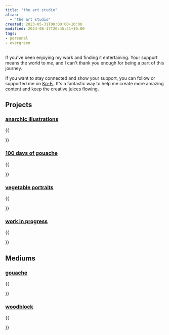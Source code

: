 ```yaml
---
title: "the art studio"
alias:
  - "the art studio"
created: 2023-05-31T00:00:00+10:00
modified: 2023-08-17T20:45:41+10:00
tags:
- personal
- evergreen
---
```

If you've been enjoying my work and finding it entertaining. Your support means the world to me, and I can't thank you enough for being a part of this journey.

If you want to stay connected and show your support, you can follow or supported me on [Ko-Fi](https://ko-fi.com/errbufferoverfl). It's a fantastic way to help me create more amazing content and keep the creative juices flowing.

## Projects

### [anarchic illustrations](art/anarchic-illustrations.md)

{{<summary link="art/anarchic-illustrations">}}

### [100 days of gouache](art/one-hundered-days-of-gouache.md)

{{<summary link="art/one-hundered-days-of-gouache">}}

### [vegetable portraits](art/vegetable-portraits.md)

{{<summary link="art/vegetable-portraits">}}

### [work in progress](art/work-in-progress.md)

{{<summary link="art/work-in-progress">}}

## Mediums

### [gouache](notes/gouache.md)

{{<summary link="notes/gouache">}}

### [woodblock](notes/woodblock.md)

{{<summary link="notes/woodblock">}}